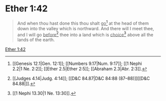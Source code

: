 # Ether 1:42

> And when thou hast done this thou shalt <u>go</u>[^a] at the head of them down into the valley which is northward. And there will I meet thee, and I will go <u>before</u>[^b] thee into a land which is <u>choice</u>[^c] above all the lands of the earth.

[Ether 1:42](https://www.churchofjesuschrist.org/study/scriptures/bofm/ether/1?lang=eng&id=p42#p42)


[^a]: [[Genesis 12.1|Gen. 12:1]]; [[Numbers 9.17|Num. 9:17]]; [[1 Nephi 2.2|1 Ne. 2:2]]; [[Ether 2.5|Ether 2:5]]; [[Abraham 2.3|Abr. 2:3]].  
[^b]: [[Judges 4.14|Judg. 4:14]]; [[D&C 84.87|D&C 84:88 (87–88)]][[D&C 84.88|]].  
[^c]: [[1 Nephi 13.30|1 Ne. 13:30]].  
